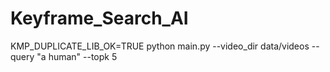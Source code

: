 # Keyframe_Search_AI

KMP_DUPLICATE_LIB_OK=TRUE python main.py --video_dir data/videos --query "a human" --topk 5